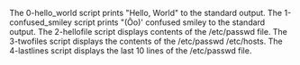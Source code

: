 The 0-hello_world script prints "Hello, World" to the standard output.
The 1-confused_smiley script prints "(Ôo)' confused smiley to the standard output.
The 2-hellofile script displays contents of the /etc/passwd file.
The 3-twofiles script displays the contents of the /etc/passwd /etc/hosts.
The 4-lastlines script displays the last 10 lines of the /etc/passwd file.